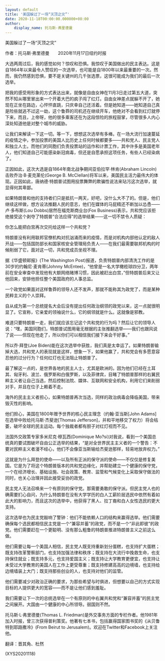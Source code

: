 ```yaml
---
layout: default
title: '美国躲过了一场“灭顶之灾”'
date: 2020-11-18T00:00:00.000000+08:00
author:
    display_name: 托马斯·弗里德曼
---
```


美国躲过了一场“灭顶之灾”

作者：托马斯·弗里德曼　　2020年11月17日纽约时报

大选两周过后，我的感觉如何？惊叹和恐惧。我惊叹于美国做出的民主表达。这是自1864年以来最令人赞叹的一次选举，也可能是自1800年以来最重要的一次。然而，我仍然感到恐惧，要不是关键州的几千张选票，这很可能成为我们的最后一次选举。

把我的感受用形象的方式表达出来，就像是自由女神在11月3日走过第五大道，突然不知从哪里冒出来一个开着大巴的疯子闯了红灯。自由女神差点就躲不开了，她现在正坐在路边，心怦怦直跳，只庆幸自己还活着。但是她知道——她知道自己真是险些就逃不过这一劫，这个鲁莽的司机还在继续开车，他绝对不会看到红灯就停下来，而且，上帝呀，他的很多乘客还在为这段惊险的旅程鼓掌，尽管很多人内心深处知道他是对整个城市的威胁。

让我们来解读一下这一切。等一下，想想这次选举有多棒。在一场大流行加速蔓延的疫情之中，参加投票的美国人比历史上任何时候都要多——共和党人、民主党人和独立人士。而他们的同胞们负责投票站的运作和计票工作，其中许多是美国老年人，他们知道自己可能感染新冠病毒，但还是自愿承担这项任务，有些人已经染病了。

正因如此，这次大选是自1864年南北战争期间亚伯拉罕·林肯(Abraham Lincoln)击败乔治·B·麦克莱伦(George B. McClellan)将军以来，美国民主活力最伟大的体现。正因如此，唐纳德·特朗普试图用投票舞弊的欺骗性说法来玷污这次选举，就显得何其卑鄙。

如果特朗普和他的支持者们只是抵抗一两天，好吧，没什么大不了的。但是，他们继续这样做，想方设法推翻人民的意志，他们在媒体的马屁精还不断加以怂恿——卢·多布斯(Lou Dobbs)居然在福克斯商业台(Fox Business)表示，共和党应该拒绝接受这个剥夺了特朗普“合法应得”的选举结果——这一切不禁令人质疑：

你怎么能把白宫再次交托给这样一个共和党？

特朗普没有利用联邦官僚机构对抗汹涌而来的疫情，而是对机构内部他认定的敌人开战——包括国防部长和国家核安全管理局负责人——在我们最需要联邦机构的时候削弱了它，面对这一切，共和党成员坐视不理。

据《华盛顿邮报》(The Washington Post)报道，负责特朗普内部清洗工作的是30岁的约翰尼·麦肯蒂(Johnny McEntee)，“他曾是一名大学橄榄球四分卫，两年前在安全审查中发现他有大额网络赌博习惯，因此被赶出白宫，”但特朗普后来又让他回来，安排他担任整个美国政府的人事总监。

一个政党如果面对这样鲁莽的领导人还不发声，那就不能称其为政党了，而是某种民粹主义的个人崇拜。

自从成为第一个总统提名大会后没有提出任何政治纲领的政党以来，这一点就很明显了。它宣称，它亲爱的领袖说什么，它的纲领就是什么。这就像是邪教。

难道只要特朗普一走，我们就应该忘记这个共和党的行为吗？然后让它的领导人说：“嘿，美国同胞们，特朗普试图用毫无根据的主张推翻选举——我们也跟风说了说——但现在他走了，所以你们可以相信我们接下来会干好事。”

所以乔·拜登(Joe Biden)能在这次选举中获胜，我们真是太幸运了。如果特朗普输掉大选，共和党人的表现就是这样，想象一下，如果他赢了，共和党会有多愿意容忍他的过分行为？任何红灯也无法阻止特朗普了。

最了解这一点的，是世界各地的民主人士，尤其是欧洲的。因为他们已经在土耳其、匈牙利、波兰、俄罗斯和白俄罗斯，以及菲律宾，目睹了特朗普那样的右翼民粹主义者让自己当选，然后控制法院、媒体、互联网和安全机构，利用它们来削弱对手，并且在位子上赖着不走。

海外的民主主义者担心，如果特朗普再次当选，同样的政治病毒会降临美国，带来毁灭性的影响。

他们担心，美国在1800年赠予世界的核心民主理念（约翰·亚当斯[John Adams]在选举中败给托马斯·杰斐逊[Thomas Jefferson]，并和平地移交了权力）将会枯萎，破坏全球的民主运动。每个独裁者都有胆子对红灯视而不见。

法国外交政策专家多米尼克·穆瓦西(Dominique Mo?si)对我说，看到一个美国总统真的要试图破坏自由公正选举的结果，“是对全世界民主主义者的一个警告：不要对民粹主义者漫不经心，他们不会像亚当斯输给杰斐逊那样，轻易地放弃权力。”

这就是为什么拜登的使命——以及所有正派的保守派的使命——不仅仅是修复美国。它是为了将这个特朗普版本的共和党边缘化，并帮助建立一个健康的保守党，一个在经济增长、基础设施、社会政策、教育、监管和气候变化上采取保守做法的同时，也关心治理并因此接受妥协的政党。

民主党人无法召唤来一个有原则的保守党。那需要勇敢的保守派。但民主党人也的确需要扪心自问，为什么特朗普在没有大学学历的白人工薪阶层选民中依然有着如此大的影响力，而且这次的选举中，他获得了黑人、拉丁裔和白人女性选民的更大支持。

这次选举也为民主党敲响了警钟：他们不能依赖人口的结构来赢得选举。他们需要确保每个选民都相信民主党是一个“兼容并蓄”的政党，而不是一个“非此即彼”的政党。他们需要赶在一个更聪明、没有那么粗鲁的特朗普推进特朗普主义之前这么做。

他们需要让每一个美国人相信，民主党人既支持重新划分蛋糕，也支持扩大蛋糕；既支持改革警察部门，也支持加强法律和秩序；既支持在大流行中挽救生命，也支持保住就业；既支持多元，也支持爱国主义；既支持让大学教育更便宜，也支持让未受过大学教育的美国人在工作上更受尊重；既支持修建高高的边境墙，也支持给边境墙装上大门；既支持那些创业的人，也支持对他们的监管。

他们需要减少对政治正确的要求，为那些希望与时俱进，但想要以自己的方式实现目标的人提供更大的宽容——而不是让他们感到羞耻。

我们需要让下一次的总统选举在一个有原则的中右翼共和党和“兼容并蓄”的民主党之间展开。大国由一个健康的中心所领导。弱国则不然。

托马斯·L·弗里德曼(Thomas L. Friedman)是外交事务方面的专栏作者。他1981年加入时报，曾三次获得普利策奖。他著有七本书，包括赢得国家图书奖的《从贝鲁特到耶路撒冷》(From Beirut to Jerusalem)。欢迎在Twitter和Facebook上关注他。

翻译：晋其角、杜然

(XYS20201118)

